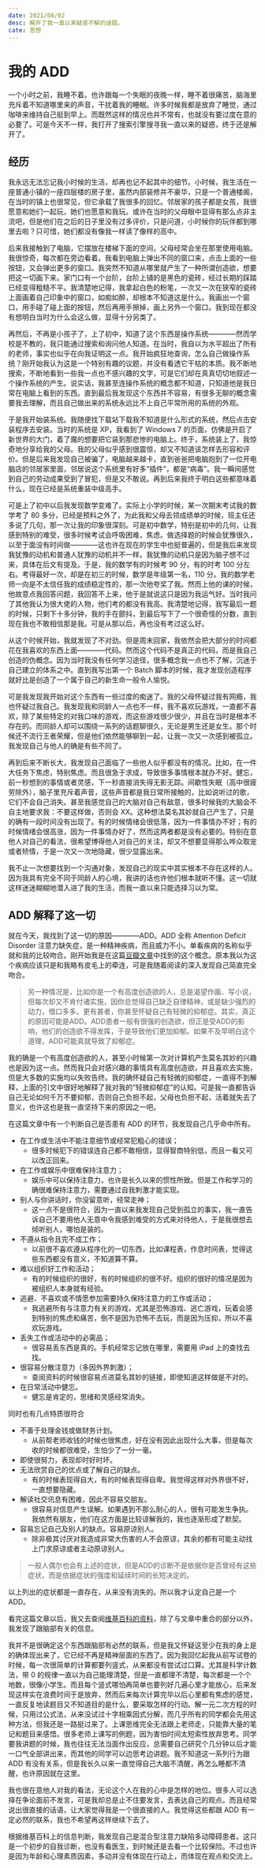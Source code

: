 ```yaml
---
date: 2021/08/02
desc: 解开了我一直以来疑惑不解的谜题。
cate: 思想
---
```


# 我的 ADD

一个小时之前，我睡不着。也许跟每一个失眠的夜晚一样，睡不着很痛苦，脑海里充斥着不知道哪里来的声音，干扰着我的睡眠。许多时候我都是放弃了睡觉，通过咖啡来维持自己挺到早上。而既然这样的情况也并不常有，也就没有要过度在意的必要了。可是今天不一样，我打开了搜索引擎搜寻我一直以来的疑惑，终于还是解开了。

## 经历

我永远无法忘记我小时候的生活，却再也记不起其中的细节。小时候，我生活在一座普通小镇的一座四层楼的房子里，虽然内部装修并不豪华，只是一个普通楼阁，在当时的镇上也很常见，但它承载了我很多的回忆。邻居家的孩子都是女孩，我很愿意和她们一起玩，她们也愿意和我玩。或许在当时的父母眼中显得有那么点非主流吧，但是他们在之后的日子里没有过多评价，只是问道，小时候你的玩伴都到哪里去啦？只可惜，她们都没有像我一样读了像样的高中。

后来我接触到了电脑，它摆放在楼梯下面的空间，父母经常会坐在那里使用电脑。我很惊奇，每次都在旁边看着。我看到电脑上弹出不同的窗口来，点击上面的一些按钮，又会弹出更多的窗口。我突然不知道从哪里就产生了一种所谓创造欲，想要把这一切画下来。家门口有一个台阶，台阶上铺的是黑色的瓷砖，经过长期的踩踏已经变得粗糙不平。我清楚地记得，我拿起白色的粉笔，一次又一次在狭窄的瓷砖上面画着自己印象中的窗口，如痴如醉，却根本不知道这是什么。我画出一个窗口，用手碰了碰上面的按钮，然后再用手擦掉，画上另外一个窗口。我到现在都没有想明白当时为什么会这么做，显得十分另类了。

再然后，不再是小孩子了，上了初中，知道了这个东西是操作系统————然而学校是不教的，我只能通过搜索和询问他人知道。在当时，我自以为水平超出了所有的老师，事实也似乎在向我证明这一点。我开始疯狂地查询，怎么自己做操作系统？刚开始我认为这是一个特别有趣的议题，并没有看透它干枯的本质。我不断地搜索，不断地看到一些我一点也不感兴趣的文字，可是它们却在真真切切地叙述一个操作系统的产生。说实话，我甚至连操作系统的概念都不知道，只知道他是我日常在电脑上看到的东西。直到最后我发现这个东西并不容易，有很多无聊的概念需要我去理解，而且自己做出来的系统永远比不上自己平常所用的系统的外观。

于是我开始装系统。我随便找下载站下载我不知道是什么形式的系统，然后点击安装程序去安装。当时的系统是 XP，我看到了 Windows 7 的页面，仿佛是开启了新世界的大门，着了魔的想要把它装到那悲惨的电脑上。终于，系统装上了，我惊奇地分享给我的父母。我的父母似乎感到很震惊，却又不知道该怎样去形容和评价。但是后来我发现自己被骗了，电脑越来越卡，直到爸爸把电脑抱到了一位开电脑店的邻居家里面，邻居说这个系统里有好多“插件”，都是“病毒”。我一瞬间感觉到自己的劳动成果受到了冒犯，但是又不敢说。再到后来我终于明白这些都意味着什么，现在已经是系统重装中级高手。

可是上了初中以后我发现数学变难了。实际上小学的时候，某一次期末考试我的数学考了 80 多分，已经是预料之外了，为此我和父母去领成绩单的时候，班主任还多说了几句，那一次让我的印象很深刻。可是初中数学，特别是初中的几何，让我感到特别的难受，很多时候考试会呼吸困难，焦虑。做选择题的时候会犹豫很久，以至于面没有时间做————这也许在现在的学生中也挺普遍的，但是我后来发现我犹豫的动机和普通人犹豫的动机并不一样。我犹豫的动机只是因为脑子想不过来，具体在后文有提及。于是，我的数学有的时候考 90 分，有的时考 100 分左右。考得最好一次，却是在初三的时候，数学是年级第一名，110 分。我的数学老师一向是不太信任我的成绩稳定性的，那一次他夸奖了我。然而上他的课的时候，他故意点我回答问题，我回答不上来，他于是就说这只是因为我运气好。当时我问了其他我认为很大佬的人物，他们考的都没有我高。我清楚地记得，我写最后一题的时候，只剩下十多分钟，我的手在颤抖，到最后写下了一个很奇怪的分数，直到现在我也不敢相信那是我。可是从那以后，再也没有考过这么好。

从这个时候开始，我就发现了不对劲。但是周末回家，我依然会把大部分的时间都花在我喜欢的东西上面————代码。然而这个代码不是真正的代码，而是我自己创造的伪概念。因为当时我没有任何学习途径，很多概念我一点也不了解，沉迷于自己建立的体系之中。直到我写出第一个 Batch 脚本的时候，我才发现创造程序就好比是创造了一个属于自己的新生命一般令人愉悦。

可是我发现我开始对这个东西有一些过度的痴迷了。我的父母怀疑过我有网瘾，我也怀疑过我自己。我发现我和同龄人一点也不一样，我不喜欢玩游戏，一直都不喜欢，除了某些特定的对我口味的游戏，而这些游戏很少很少，并且在当时是根本不存在的。而同龄人却可以围绕一系列的话题聊很久，无论是男生还是女生。那个时候还不流行王者荣耀，但是他们依然能够聊到一起，让我一次又一次感到被孤立。我发现自己与他人的确是有些不同了。

再到后来不断长大，我发现自己面临了一些他人似乎都没有的情况。比如，在一件大任务下焦虑，特别焦虑。而且很急于求成，导致很多事情根本就办不好。健忘，前一秒想到的事情或者灵感，下一秒直接消失得无影无踪。间歇性失眠（高中很疲劳除外），脑子里充斥着声音，这些声音都是我日常所接触的，比如说听过的歌，它们不会自己消失。甚至我感觉自己的大脑对自己有敌意，很多时候我的大脑会不自主地要求我：不要这样做，否则会 XX。这种想法莫名其妙就自己产生了，只是的确有一段时间没有出现了。有的时候情绪会很低落，因为一件事情办不好；有的时候情绪会很高涨，因为一件事情办好了，然而这两者都是没有必要的。特别在意他人对自己的看法，很希望博得他人对自己的关注，却又不想要显得那么哗众取宠或者矫情，于是一次又一次地隐藏，很少显露出来。

我不止一次想要找到一个沟通对象，发现自己的现实中其实根本不存在这样的人。因为我具有完全不同于同龄人的心境，我讲的话也许他们根本就听不懂。这一切就这样迷迷糊糊地潜入进了我的生活，而我一直以来只能选择习以为常。

## ADD 解释了这一切

就在今天，我找到了这一切的原因————ADD。ADD 全称 Attention Deficit Disorder 注意力缺失症，是一种精神疾病，而且威力不小。单看疾病的名称似乎就和我的比较吻合。刚开始我是在这篇[豆瓣文章](https://www.douban.com/note/278022135/)中找到的这个概念。原本我以为这个疾病应该只是和我略有皮毛上的牵连，可是我随着阅读的深入发现自己简直完全吻合。

> 另一种情况是，比如你是一个有高度创造欲的人，总是渴望作画、写小说，但每次却又不肯付诸实施，因你总觉得自己缺乏自律精神，或是缺少强烈的动力，借口多多。更有甚者，你甚至怀疑自己有轻微的抑郁症。其实，真正的原因可能是ADD。ADD患者一般有很强的创造欲，但正是受ADD的影响，他们的创造欲不得发挥，于是导致他们更加抑郁。如果不及早明白这个道理，ADD可能真就导致了抑郁症。

我的确是一个有高度创造欲的人，甚至小时候第一次对计算机产生莫名其妙的兴趣也是因为这一点。然而我只会对感兴趣的事情具有高度创造欲，并且喜欢去实施，但是大多数的实施均以失败告终。我的确怀疑自己有轻微的抑郁症，一直得不到解释，上面的引文中很好地解释了我对我的“轻微抑郁症”的认知。可是我一直都告诉自己无论如何千万不要抑郁，否则自己负担不起，父母也负担不起，活着就失去了意义，也许这也是我一直坚持下来的原因之一吧。

在这篇文章中有一个判断自己是否患有 ADD 的环节，我发现自己几乎命中所有。

- 在工作或生活中不能注意细节或经常犯粗心的错误；
    - 很多时候犯下的错误连自己都不敢相信，显得智商特别低，而且一看又可以改正回来。
- 在工作或娱乐中很难保持注意力； 
    - 娱乐中可以保持注意力，也许是长久以来的惯性所致。但是工作和学习的确很难保持注意力，需要通过自我刺激才能实现。
- 别人与你讲话时，你没留意听，经常走神； 
    - 这一点不是很符合，因为一直以来我发现自己受到孤立的事实，我一直告诉自己不要用他人无意中令我感到难受的方式来对待他人，于是我很想去倾听别人，哪怕是装的。
- 不遵从指令且完不成工作； 
    - 以前很不喜欢遵从程序化的一切东西，比如课程表，作息时间表，觉得这些东西都没有意义，不知道算不算。
- 难以组织好工作和活动； 
    - 有的时候组织的很好，有的时候组织的很不好。组织的很好的情况是因为被组织人本身就有经验。
- 逃避、不喜欢或不情愿参加需要持久保持注意力的工作或活动； 
    - 我逃避所有与注意力有关的游戏，尤其是恐怖游戏、逃亡游戏，玩着会感到特别的焦虑和痛苦，倒不是因为恐怖不去玩，而是因为压抑，所以不喜欢玩游戏。
- 丢失工作或活动中的必需品； 
    - 很容易丢东西是真的。手机经常忘记放在哪里，需要用 iPad 上的查找去找。
- 很容易分散注意力（多因外界刺激）； 
    - 查阅资料的时候很容易点进莫名其妙的链接，即使知道这样做是不对的。
- 在日常活动中健忘。 
    - 健忘是肯定的，思绪和灵感经常消失。

同时也有几点特质很符合

- 不善于处理金钱或做财务计划。
    - 从前帮老师收钱的时候也很焦虑，好在没有因此出现什么大事，但是每次收的时候都很难受，生怕少了一分一毫。
- 即使很努力，表现却时好时坏。
- 无法欣赏自己的优点或了解自己的缺点。
    - 有的时候表现得自大，有的时候表现得自卑。我觉得这样对外界很不好，一直想要隐藏。
- 解读社交讯息有困难，因此不容易交朋友。
    - 很容易对信息产生误解。如果遇到不那么耐心的人，很有可能发生争执。我依然有朋友，他们在这方面是比较谅解我的，我也逐渐形成了默契。
- 容易忘记自己及别人的缺点。容易原谅别人。
    - 除非极其讨厌对我造成非常大伤害的人不会原谅，其余的都有可能主动找上门求原谅或者主动原谅别人。

> 一般人偶尔也会有上述的症状，但是ADD的诊断不是依据你是否曾经有这些症状，而是依据症状的强度和延续时间的长短决定的。

以上列出的症状都是一直存在，从来没有消失的。所以我才认定自己是一个 ADD。

看完这篇文章以后，我又去查阅[维基百科的资料](https://zh.wikipedia.org/zh-cn/%E6%B3%A8%E6%84%8F%E5%8A%9B%E4%B8%8D%E8%B6%B3%E9%81%8E%E5%8B%95%E7%97%87)，除了与文章中重合的部分以外，我发现了跟脑部有关的信息。

我并不是很确定这个东西跟脑部有必然的联系，但是我又怀疑这至少在我的身上是的确体现出来了，它已经不再是精神层面的东西了。因为我回忆起我从前写试卷的时候，每一次很简单的计算都要列竖式，从来都没有尝试过口算。尤其是科学计数法，带 0 的规律一直以为自己能理清楚，但是一直都理不清楚，每次都是一个个地数，很像小学生。而且每个竖式哪怕再简单也要列好几遍心里才能放心，后来发现这样实在浪费时间于是放弃，然而后来每次计算完毕以后心里都有焦虑的感觉，一直反复地读题目又不知道目的是什么，要采取怎样的行动。解一元二次方程的时候，只用过公式法，从来没试过十字相乘因式分解，而几乎所有的同学都会先用这种方法，但我还是一路挺过来了。上课思维完全无法跟上老师走，只能靠大量的笔记和题目来感悟。很多老师上课写的例题，因为害怕时间太短索性放弃思考。同学要我讲题的时候，我也往往无法当面作出反应，总需要自己研究个几分钟以后才能一口气全部讲出来，而其他的同学可以边思考边讲题。我不知道这一系列行为跟 ADD 有没有关系，但是我长久以来一直觉得自己大脑不清醒，再怎么睡都不清醒，也许原因就在这里。

我也很在意他人对我的看法，无论这个人在我的心中是怎样的地位。很多人可以选择在争论面前不发言，可是我却总是止不住要发言，去表达自己的观点。而且经常说出很直接的话语，让大家觉得我是一个很直接的人。我觉得这些都跟 ADD 有一定必然的联系，我也不希望再这样继续下去了。

根据维基百科上的信息判断，我发现自己是混合型注意力缺陷多动障碍患者。这只是一个初步的自我诊断，也没有看医生，到时候还是去看一个比较保险。不过也许是因为年龄和心理素质因素，多动并没有体现在行动上，而体现在观点和交流上。